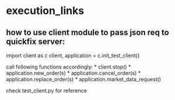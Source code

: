 # execution_links

## how to use client module to pass json req to quickfix server:

import client as c
client, application = c.init_test_client()

call following functions accordingly:
	* client.stop()
	* application.new_order(s)
	* application.cancel_order(s)
	* application.replace_order(s)
	* application.market_data_request()

check test_client.py for reference